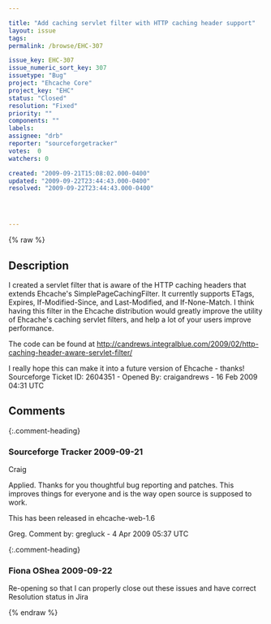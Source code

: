 ```yaml
---

title: "Add caching servlet filter with HTTP caching header support"
layout: issue
tags: 
permalink: /browse/EHC-307

issue_key: EHC-307
issue_numeric_sort_key: 307
issuetype: "Bug"
project: "Ehcache Core"
project_key: "EHC"
status: "Closed"
resolution: "Fixed"
priority: ""
components: ""
labels: 
assignee: "drb"
reporter: "sourceforgetracker"
votes:  0
watchers: 0

created: "2009-09-21T15:08:02.000-0400"
updated: "2009-09-22T23:44:43.000-0400"
resolved: "2009-09-22T23:44:43.000-0400"




---
```


{% raw %}

## Description

<div markdown="1" class="description">

I created a servlet filter that is aware of the HTTP caching headers that extends Ehcache's SimplePageCachingFilter. It currently supports ETags, Expires, If-Modified-Since, and Last-Modified, and If-None-Match. I think having this filter in the Ehcache distribution would greatly improve the utility of Ehcache's caching servlet filters, and help a lot of your users improve performance.

The code can be found at http://candrews.integralblue.com/2009/02/http-caching-header-aware-servlet-filter/

I really hope this can make it into a future version of Ehcache - thanks!
Sourceforge Ticket ID: 2604351 - Opened By: craigandrews - 16 Feb 2009 04:31 UTC

</div>

## Comments


{:.comment-heading}
### **Sourceforge Tracker** <span class="date">2009-09-21</span>

<div markdown="1" class="comment">

Craig

Applied. Thanks for you thoughtful bug reporting and patches. This improves things for everyone and is the way open source is supposed to work.

This has been released in ehcache-web-1.6

Greg.
Comment by: gregluck - 4 Apr 2009 05:37 UTC

</div>


{:.comment-heading}
### **Fiona OShea** <span class="date">2009-09-22</span>

<div markdown="1" class="comment">

Re-opening so that I can properly close out these issues and have correct Resolution status in Jira

</div>



{% endraw %}
